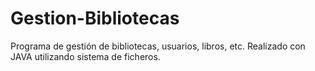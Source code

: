 # Gestion-Bibliotecas
Programa de gestión de bibliotecas, usuarios, libros, etc. Realizado con JAVA utilizando sistema de ficheros.
